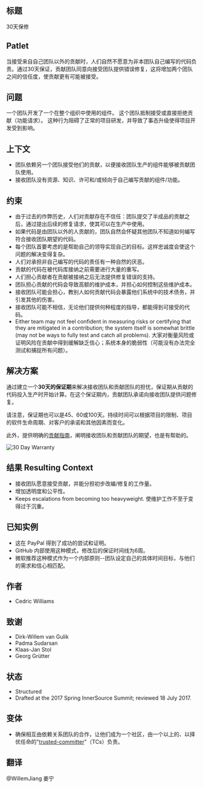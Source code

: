 ## 标题

30天保修

## Patlet

当接受来自自己团队以外的贡献时，人们自然不愿意为非本团队自己编写的代码负责。通过30天保证，贡献团队同意向接受团队提供错误修复，这将增加两个团队之间的信任度，使贡献更有可能被接受。

## 问题

一个团队开发了一个在整个组织中使用的组件。 这个团队抵制接受或直接拒绝贡献（功能请求）。 这种行为阻碍了正常的项目研发，并导致了事态升级使得项目开发受到影响。

## 上下文

- 团队依赖另一个团队接受他们的贡献，以便接收团队生产的组件能够被贡献团队使用。
- 接收团队没有资源、知识、许可和/或倾向于自己编写贡献的组件/功能。

## 约束

- 由于过去的作弊历史，人们对贡献存在不信任：团队提交了半成品的贡献之后，通过提出后续的修复请求，使其可以在生产中使用。
- 如果代码是由团队以外的人贡献的，团队自然会怀疑其他团队不知道如何编写符合接收团队期望的代码。
- 每个团队首要考虑的是帮助自己的领导实现自己的目标。这样忠诚度会使这个问题的解决变得复杂。
- 人们对承担非自己编写的代码的责任有一种自然的厌恶。
- 贡献的代码在被代码库接纳之前需要进行大量的重写。
- 人们担心贡献者在贡献被接纳之后无法提供修复错误的支持。
- 团队担心贡献的代码会导致高额的维护成本，并担心如何控制这些维护成本。
- 接收团队可能会担心，教别人如何贡献代码会暴露他们系统中的技术债务，并引发其他的伤害。
- 接收团队可能不相信，无论他们提供何种程度的指导，都能得到可接受的代码。
- Either team may not feel confident in measuring risks or certifying that they are mitigated in a contribution; the system itself is somewhat brittle (may not be ways to fully test and catch all problems). 大家对衡量风险或证明风险在贡献中得到缓解缺乏信心；系统本身的脆弱性（可能没有办法完全测试和捕捉所有问题）。

## 解决方案

通过建立一个**30天的保证期**来解决接收团队和贡献团队的担忧，保证期从贡献的代码投入生产时开始计算。在这个保证期内，贡献团队承诺向接收团队提供问题修复。

请注意，保证期也可以是45、60或100天。持续时间可以根据项目的限制、项目的软件生命周期、对客户的承诺和其他因素而变化。

此外，提供明确的[贡献指南](./project-setup/b-documentation.md)，阐明接收团队和贡献团队的期望，也是有帮助的。


![30 Day Warranty](../../../assets/img/thirtydaywarranty.jpg)

## 结果 Resulting Context

- 接收团队愿意接受贡献，并能分担初步改编/修复的工作量。
- 增加透明度和公平性。
- Keeps escalations from becoming too heavyweight. 使维护工作不至于变得过于沉重。

## 已知实例

- 这在 PayPal 得到了成功的尝试和证明。
- GitHub 内部使用这种模式，修改后的保证时间线为6周。
- 微软推荐这种模式作为一个内部原则--团队设定自己的具体时间目标，与他们的需求和信心相匹配。

## 作者

- Cedric Williams

## 致谢

- Dirk-Willem van Gulik
- Padma Sudarsan
- Klaas-Jan Stol
- Georg Grütter

## 状态

* Structured
* Drafted at the 2017 Spring InnerSource Summit; reviewed 18 July 2017.

## 变体

- 确保相互由依赖关系团队的合作，让他们成为一个社区，由一个以上的、以择优任命的"[trusted-committer](./trusted-committer.md)"（TCs）负责。

## 翻译
@WillemJiang 姜宁
